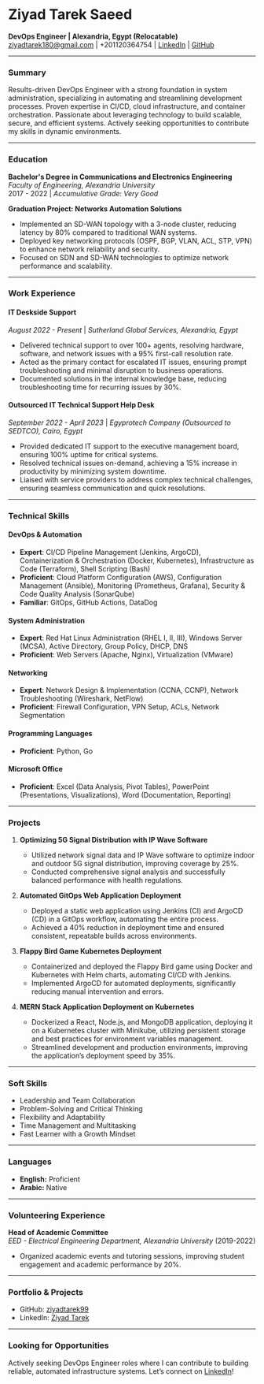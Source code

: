 # Ziyad Tarek Saeed

**DevOps Engineer | Alexandria, Egypt (Relocatable)**  
[ziyadtarek180@gmail.com](mailto:ziyadtarek180@gmail.com) | +201120364754 | [LinkedIn](https://www.linkedin.com/in/ziyad-tarek-61a38818b/) | [GitHub](https://github.com/ziyad-tarek1)

---

### **Summary**

Results-driven DevOps Engineer with a strong foundation in system administration, specializing in automating and streamlining development processes. Proven expertise in CI/CD, cloud infrastructure, and container orchestration. Passionate about leveraging technology to build scalable, secure, and efficient systems. Actively seeking opportunities to contribute my skills in dynamic environments.

---

### **Education**

**Bachelor's Degree in Communications and Electronics Engineering**  
*Faculty of Engineering, Alexandria University*  
2017 - 2022 | *Accumulative Grade: Very Good*

**Graduation Project: Networks Automation Solutions**  
- Implemented an SD-WAN topology with a 3-node cluster, reducing latency by 80% compared to traditional WAN systems.  
- Deployed key networking protocols (OSPF, BGP, VLAN, ACL, STP, VPN) to enhance network reliability and security.  
- Focused on SDN and SD-WAN technologies to optimize network performance and scalability.

---

### **Work Experience**

#### **IT Deskside Support**  
*August 2022 - Present* | *Sutherland Global Services, Alexandria, Egypt*  
- Delivered technical support to over 100+ agents, resolving hardware, software, and network issues with a 95% first-call resolution rate.  
- Acted as the primary contact for escalated IT issues, ensuring prompt troubleshooting and minimal disruption to business operations.  
- Documented solutions in the internal knowledge base, reducing troubleshooting time for recurring issues by 30%.

#### **Outsourced IT Technical Support Help Desk**  
*September 2022 - April 2023* | *Egyprotech Company (Outsourced to SEDTCO), Cairo, Egypt*  
- Provided dedicated IT support to the executive management board, ensuring 100% uptime for critical systems.  
- Resolved technical issues on-demand, achieving a 15% increase in productivity by minimizing system downtime.  
- Liaised with service providers to address complex technical challenges, ensuring seamless communication and quick resolutions.

---

### **Technical Skills**

#### **DevOps & Automation**  
- **Expert**: CI/CD Pipeline Management (Jenkins, ArgoCD), Containerization & Orchestration (Docker, Kubernetes), Infrastructure as Code (Terraform), Shell Scripting (Bash)  
- **Proficient**: Cloud Platform Configuration (AWS), Configuration Management (Ansible), Monitoring (Prometheus, Grafana), Security & Code Quality Analysis (SonarQube)  
- **Familiar**: GitOps, GitHub Actions, DataDog  

#### **System Administration**  
- **Expert**: Red Hat Linux Administration (RHEL I, II, III), Windows Server (MCSA), Active Directory, Group Policy, DHCP, DNS  
- **Proficient**: Web Servers (Apache, Nginx), Virtualization (VMware)  

#### **Networking**  
- **Expert**: Network Design & Implementation (CCNA, CCNP), Network Troubleshooting (Wireshark, NetFlow)  
- **Proficient**: Firewall Configuration, VPN Setup, ACLs, Network Segmentation

#### **Programming Languages**  
- **Proficient**: Python, Go  

#### **Microsoft Office**  
- **Proficient**: Excel (Data Analysis, Pivot Tables), PowerPoint (Presentations, Visualizations), Word (Documentation, Reporting)

---

### **Projects**

1. **Optimizing 5G Signal Distribution with IP Wave Software**  
   - Utilized network signal data and IP Wave software to optimize indoor and outdoor 5G signal distribution, improving coverage by 25%.  
   - Conducted comprehensive signal analysis and successfully balanced performance with health regulations.  

2. **Automated GitOps Web Application Deployment**  
   - Deployed a static web application using Jenkins (CI) and ArgoCD (CD) in a GitOps workflow, automating the entire process.  
   - Achieved a 40% reduction in deployment time and ensured consistent, repeatable builds across environments.

3. **Flappy Bird Game Kubernetes Deployment**  
   - Containerized and deployed the Flappy Bird game using Docker and Kubernetes with Helm charts, automating CI/CD with Jenkins.  
   - Implemented ArgoCD for automated deployments, significantly reducing manual intervention and errors.

4. **MERN Stack Application Deployment on Kubernetes**  
   - Dockerized a React, Node.js, and MongoDB application, deploying it on a Kubernetes cluster with Minikube, utilizing persistent storage and best practices for environment variables management.  
   - Streamlined development and production environments, improving the application’s deployment speed by 35%.

---

### **Soft Skills**

- Leadership and Team Collaboration  
- Problem-Solving and Critical Thinking  
- Flexibility and Adaptability  
- Time Management and Multitasking  
- Fast Learner with a Growth Mindset  

---

### **Languages**

- **English:** Proficient  
- **Arabic:** Native

---

### **Volunteering Experience**

**Head of Academic Committee**  
*EED - Electrical Engineering Department, Alexandria University* (2019-2022)  
- Organized academic events and tutoring sessions, improving student engagement and academic performance by 20%.

---

### **Portfolio & Projects**

- GitHub: [ziyadtarek99](https://github.com/ziyad-tarek1)  
- LinkedIn: [Ziyad Tarek](https://www.linkedin.com/in/ziyad-tarek-61a38818b/)

---

### **Looking for Opportunities**

Actively seeking DevOps Engineer roles where I can contribute to building reliable, automated infrastructure systems. Let’s connect on [LinkedIn](https://www.linkedin.com/in/ziyad-tarek)!
